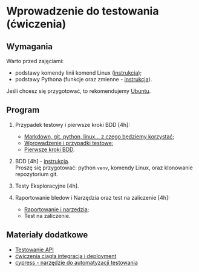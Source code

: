 # Wprowadzenie do testowania (ćwiczenia)

## Wymagania

Warto przed zajęciami:

- podstawy komendy linii komend Linux ([instrukcja](https://github.com/wojciech11/se_software_build_automation_tools/blob/master/00_intro/README_pl.md));
- podstawy Pythona (funkcje oraz zmienne - [instrukcja](00_podstawy/python.md)).

Jeśli chcesz się przygotować, to rekomendujemy [Ubuntu](https://wiki.ubuntu.com/Releases).

## Program

1. Przypadek testowy i pierwsze kroki BDD [4h]:

   - [Markdown, git, python, linux... z czego będziemy korzystać](00_podstawy/);
   - [Wprowadzenie i przypadki testowe](01_przypadek_testowy);
   - [Pierwsze kroki BDD](https://github.com/wojciech11/se_bdd_basics).

2. BDD [4h] - [instrukcja](https://github.com/wojciech11/se_bdd_basics).<br />Proszę się przygotować: python `venv`, komendy Linux, oraz klonowanie repozytorium git.

3. Testy Eksploracyjne [4h].

4. Raportowanie bledow i Narzędzia oraz test na zaliczenie [4h]:

   - [Raportowanie i narzędzia](https:////github.com/wojciech11/se_bug_raporting_and_issue_tracking_tools);
   - Test na zaliczenie.

## Materiały dodatkowe

- [Testowanie API](https://github.com/wojciech11/se_http_api_testing_quickstart)
- [ćwiczenia ciągła integracja i deployment](https://github.com/wojciech11/se_continuous_delivery_and_deployment)
- [cypress - narzędzie do automatyzacji testowania](https://www.cypress.io/)
